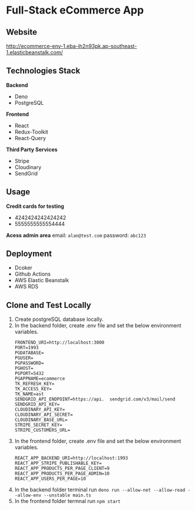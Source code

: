 # Full-Stack eCommerce App

## Website
http://ecommerce-env-1.eba-ih2n93pk.ap-southeast-1.elasticbeanstalk.com/

## Technologies Stack

**Backend**
- Deno
- PostgreSQL

**Frontend**
- React
- Redux-Toolkit
- React-Query

**Third Party Services**
- Stripe
- Cloudinary
- SendGrid

## Usage
**Credit cards for testing**
- 4242424242424242
- 5555555555554444

**Acess admin area**
email: ```alan@test.com```
password: ```abc123```

## Deployment
- Dcoker
- Github Actions
- AWS Elastic Beanstalk
- AWS RDS

## Clone and Test Locally
1. Create postgreSQL database locally.
2. In the backend folder, create .env file and set the below environment variables.
    ```
    FRONTEND_URI=http://localhost:3000
    PORT=1993
    PGDATABASE=
    PGUSER=
    PGPASSWORD=
    PGHOST=
    PGPORT=5432
    PGAPPNAME=ecommerce
    TK_REFRESH_KEY=
    TK_ACCESS_KEY=
    TK_NAME=ast
    SENDGRID_API_ENDPOINT=https://api.  sendgrid.com/v3/mail/send
    SENDGRID_API_KEY=
    CLOUDINARY_API_KEY=
    CLOUDINARY_API_SECRET=
    CLOUDINARY_BASE_URL=
    STRIPE_SECRET_KEY=
    STRIPE_CUSTOMERS_URL=
    ```
3. In the frontend folder, create .env file and set the below environment variables.
    ```
    REACT_APP_BACKEND_URI=http://localhost:1993
    REACT_APP_STRIPE_PUBLISHABLE_KEY=
    REACT_APP_PRODUCTS_PER_PAGE_CLIENT=9
    REACT_APP_PRODUCTS_PER_PAGE_ADMIN=10
    REACT_APP_USERS_PER_PAGE=10
    ```
4. In the backend folder terminal run
    ```deno run --allow-net --allow-read --allow-env --unstable main.ts ```
5. In the frontend folder termnal run
    ```npm start```


